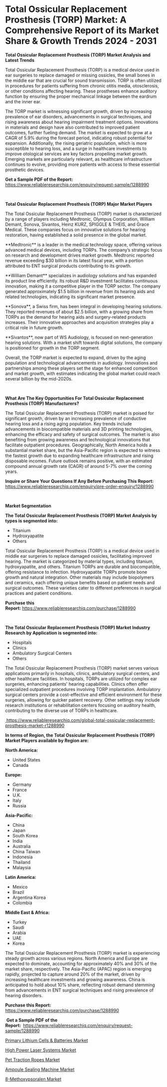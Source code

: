 <p><h1>Total Ossicular Replacement Prosthesis (TORP) Market: A Comprehensive Report of its Market Share & Growth Trends 2024 - 2031</h1></p><p><strong>Total Ossicular Replacement Prosthesis (TORP) Market Analysis and Latest Trends</strong></p>
<p><p>Total Ossicular Replacement Prosthesis (TORP) is a medical device used in ear surgeries to replace damaged or missing ossicles, the small bones in the middle ear that are crucial for sound transmission. TORP is often utilized in procedures for patients suffering from chronic otitis media, otosclerosis, or other conditions affecting hearing. These prostheses enhance auditory function by ensuring the proper mechanical linkage between the eardrum and the inner ear.</p><p>The TORP market is witnessing significant growth, driven by increasing prevalence of ear disorders, advancements in surgical techniques, and rising awareness about hearing impairment treatment options. Innovations in materials and design have also contributed to improved patient outcomes, further fueling demand. The market is expected to grow at a CAGR of 5.9% during the forecast period, indicating robust potential for expansion. Additionally, the rising geriatric population, which is more susceptible to hearing loss, and a surge in healthcare investments to improve otological services are key factors propelling market growth. Emerging markets are particularly relevant, as healthcare infrastructure continues to evolve, providing more patients with access to these essential prosthetic devices.</p></p>
<p><strong>Get a Sample PDF of the Report:&nbsp;</strong> <a href="https://www.reliableresearchiq.com/enquiry/request-sample/1288990?utm_campaign=99&utm_medium=2&utm_source=Github&utm_content=ia&utm_term=26102024&utm_id=total-ossicular-replacement-prosthesis-torp">https://www.reliableresearchiq.com/enquiry/request-sample/1288990</a></p>
<p>&nbsp;</p>
<p><strong>Total Ossicular Replacement Prosthesis (TORP) Major Market Players</strong></p>
<p><p>The Total Ossicular Replacement Prosthesis (TORP) market is characterized by a range of players including Medtronic, Olympus Corporation, William Demant, Sonova, Sivantos, Heinz KURZ, SPIGGLE & THEIS, and Grace Medical. These companies focus on innovative solutions for hearing restoration, having established a solid presence in the global market.</p><p>**Medtronic** is a leader in the medical technology space, offering various advanced medical devices, including TORPs. The company’s strategic focus on research and development drives market growth. Medtronic reported revenue exceeding $30 billion in its latest fiscal year, with a portion attributed to ENT surgical products contributing to its growth.</p><p>**William Demant** specializes in audiology solutions and has expanded its product line efficiently. Its robust R&D investment facilitates continuous innovation, making it a competitive player in the TORP sector. The company generated approximately $1.5 billion in revenue from its hearing aids and related technologies, indicating its significant market presence.</p><p>**Sonova**, a Swiss firm, has been integral in developing hearing solutions. They reported revenues of about $2.5 billion, with a growing share from TORPs as the demand for hearing aids and surgery-related products increases. Their innovative approaches and acquisition strategies play a critical role in future growth.</p><p>**Sivantos**, now part of WS Audiology, is focused on next-generation hearing solutions. With a market shift towards digital solutions, the company is positioned for growth in the TORP segment.</p><p>Overall, the TORP market is expected to expand, driven by the aging population and technological advancements in audiology. Innovations and partnerships among these players set the stage for enhanced competition and market growth, with estimates indicating the global market could reach several billion by the mid-2020s.</p></p>
<p>&nbsp;</p>
<p><strong>What Are The Key Opportunities For Total Ossicular Replacement Prosthesis (TORP) Manufacturers?</strong></p>
<p><p>The Total Ossicular Replacement Prosthesis (TORP) market is poised for significant growth, driven by an increasing prevalence of conductive hearing loss and a rising aging population. Key trends include advancements in biocompatible materials and 3D printing technologies, enhancing the efficacy and safety of surgical outcomes. The market is also benefiting from growing awareness and technological innovations that facilitate outpatient procedures. Geographically, North America holds a substantial market share, but the Asia-Pacific region is expected to witness the fastest growth due to expanding healthcare infrastructure and rising disposable incomes. Future outlook remains positive, with an estimated compound annual growth rate (CAGR) of around 5-7% over the coming years.</p></p>
<p><strong>Inquire or Share Your Questions If Any Before Purchasing This Report:</strong> <a href="https://www.reliableresearchiq.com/enquiry/pre-order-enquiry/1288990?utm_campaign=99&utm_medium=2&utm_source=Github&utm_content=ia&utm_term=26102024&utm_id=total-ossicular-replacement-prosthesis-torp">https://www.reliableresearchiq.com/enquiry/pre-order-enquiry/1288990</a></p>
<p>&nbsp;</p>
<p><strong>Market Segmentation</strong></p>
<p><strong>The Total Ossicular Replacement Prosthesis (TORP) Market Analysis by types is segmented into:</strong></p>
<p><ul><li>Titanium</li><li>Hydroxyapatite</li><li>Others</li></ul></p>
<p><p>Total Ossicular Replacement Prosthesis (TORP) is a medical device used in middle ear surgeries to replace damaged ossicles, facilitating improved hearing. The market is categorized by material types, including titanium, hydroxyapatite, and others. Titanium TORPs are durable and biocompatible, offering resistance to infection. Hydroxyapatite TORPs promote bone growth and natural integration. Other materials may include biopolymers and ceramics, each offering unique benefits based on patient needs and surgical outcomes. These varieties cater to different preferences in surgical practices and patient conditions.</p></p>
<p><strong>Purchase this Report:&nbsp;</strong><a href="https://www.reliableresearchiq.com/purchase/1288990?utm_campaign=99&utm_medium=2&utm_source=Github&utm_content=ia&utm_term=26102024&utm_id=total-ossicular-replacement-prosthesis-torp">https://www.reliableresearchiq.com/purchase/1288990</a></p>
<p>&nbsp;</p>
<p><strong>The Total Ossicular Replacement Prosthesis (TORP) Market Industry Research by Application is segmented into:</strong></p>
<p><ul><li>Hospitals</li><li>Clinics</li><li>Ambulatory Surgical Centers</li><li>Others</li></ul></p>
<p><p>The Total Ossicular Replacement Prosthesis (TORP) market serves various applications primarily in hospitals, clinics, ambulatory surgical centers, and other healthcare facilities. In hospitals, TORPs are utilized for complex ear surgeries, enhancing patients' hearing capabilities. Clinics often offer specialized outpatient procedures involving TORP implantation. Ambulatory surgical centers provide a cost-effective and efficient environment for these surgeries, allowing for quicker patient recovery. Other settings may include research institutions or rehabilitation centers focusing on auditory health, contributing to the diverse use of TORPs in healthcare.</p></p>
<p><a href="https://www.reliableresearchiq.com/global-total-ossicular-replacement-prosthesis-market-r1288990?utm_campaign=99&utm_medium=2&utm_source=Github&utm_content=ia&utm_term=26102024&utm_id=total-ossicular-replacement-prosthesis-torp">&nbsp;https://www.reliableresearchiq.com/global-total-ossicular-replacement-prosthesis-market-r1288990</a></p>
<p><strong>In terms of Region, the Total Ossicular Replacement Prosthesis (TORP) Market Players available by Region are:</strong></p>
<p>
    <p> <strong> North America: </strong>
        <ul>
            <li>United States</li>
            <li>Canada</li>
        </ul>
        </p> 
    <p> <strong> Europe: </strong>
        <ul>
            <li>Germany</li>
            <li>France</li>
            <li>U.K.</li>
            <li>Italy</li>
            <li>Russia</li>
        </ul>
        </p> 
    <p> <strong> Asia-Pacific: </strong>
        <ul>
            <li>China</li>
            <li>Japan</li>
            <li>South Korea</li>
            <li>India</li>
            <li>Australia</li>
            <li>China Taiwan</li>
            <li>Indonesia</li>
            <li>Thailand</li>
            <li>Malaysia</li>
        </ul>
        </p> 
    <p> <strong> Latin America: </strong>
        <ul>
            <li>Mexico</li>
            <li>Brazil</li>
            <li>Argentina Korea</li>
            <li>Colombia</li>
        </ul>
        </p> 
    <p> <strong> Middle East & Africa: </strong>
        <ul>
            <li>Turkey</li>
            <li>Saudi</li>
            <li>Arabia</li>
            <li>UAE</li>
            <li>Korea</li>
        </ul>
    </p>
    </p>
<p><p>The Total Ossicular Replacement Prosthesis (TORP) market is experiencing steady growth across various regions. North America and Europe are expected to dominate, accounting for approximately 40% and 30% of the market share, respectively. The Asia-Pacific (APAC) region is emerging rapidly, projected to capture around 20% of the market, driven by increasing healthcare investments and growing awareness. China is anticipated to hold about 10% share, reflecting robust demand stemming from advancements in ENT surgical techniques and rising prevalence of hearing disorders.</p></p>
<p><strong>Purchase this Report: </strong><a href="https://www.reliableresearchiq.com/purchase/1288990?utm_campaign=99&utm_medium=2&utm_source=Github&utm_content=ia&utm_term=26102024&utm_id=total-ossicular-replacement-prosthesis-torp">https://www.reliableresearchiq.com/purchase/1288990</a></p>
<p>&nbsp;<strong>Get a Sample PDF of the Report:&nbsp;&nbsp;</strong><a href="https://www.reliableresearchiq.com/enquiry/request-sample/1288990?utm_campaign=99&utm_medium=2&utm_source=Github&utm_content=ia&utm_term=26102024&utm_id=total-ossicular-replacement-prosthesis-torp">https://www.reliableresearchiq.com/enquiry/request-sample/1288990</a></p>
<p><strong></strong></p>
<p><p><a href="https://www.linkedin.com/pulse/primary-lithium-cells-batteries-market-overview-global-trends-e4ige?utm_campaign=99&utm_medium=2&utm_source=Github&utm_content=ia&utm_term=26102024&utm_id=total-ossicular-replacement-prosthesis-torp">Primary Lithium Cells & Batteries Market</a></p><p><a href="https://issuu.com/reportprime-2/docs/high-power-laser-systems-market-siz_7b6f67538cde77?utm_campaign=99&utm_medium=2&utm_source=Github&utm_content=ia&utm_term=26102024&utm_id=total-ossicular-replacement-prosthesis-torp">High Power Laser Systems Market</a></p><p><a href="https://github.com/shebaharrifx/Market-Research-Report-List-1/blob/main/pet-traction-ropes-market.md?utm_campaign=99&utm_medium=2&utm_source=Github&utm_content=ia&utm_term=26102024&utm_id=total-ossicular-replacement-prosthesis-torp">Pet Traction Ropes Market</a></p><p><a href="https://issuu.com/reportprime-2/docs/ampoule-sealing-machine-market-size_49f1ec53d55879?utm_campaign=99&utm_medium=2&utm_source=Github&utm_content=ia&utm_term=26102024&utm_id=total-ossicular-replacement-prosthesis-torp">Ampoule Sealing Machine Market</a></p><p><a href="https://www.linkedin.com/pulse/8-methoxypsoralen-market-segmentation-geographical-regions-dyngc?utm_campaign=99&utm_medium=2&utm_source=Github&utm_content=ia&utm_term=26102024&utm_id=total-ossicular-replacement-prosthesis-torp">8-Methoxypsoralen Market</a></p></p>